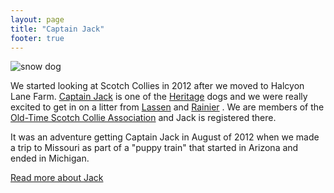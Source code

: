 ```yaml
---
layout: page
title: "Captain Jack"
footer: true
---
```


![snow dog](/images/snow-collie-jack.jpg "Captain Jack in the snow")

We started looking at Scotch Collies in 2012 after we moved to Halcyon Lane Farm. 
[Captain Jack](http://www.scotchcollie.org/registry/browser.php?id=63740 "Heritage Captain Jack")
is one of the
[Heritage](http://heritage.scotchcollie.org "Heritage Kennels")
dogs
and we were really excited to get in on a litter from 
[Lassen](http://www.scotchcollie.org/registry/browser.php?id=63528 "Heritage Little Lassen")
and 
[Rainier](http://www.scotchcollie.org/registry/browser.php?id=63492 "Heritage Mighty Rainier")
. We are members of the
[Old-Time Scotch Collie Association](http://www.scotchcollie.org/club/ "Old-Time Scotch Collie Association")
and Jack is registered there.

It was an adventure getting Captain Jack in August of 2012 when we made a trip to Missouri as part of a "puppy train"
that started in Arizona and ended in Michigan.

[Read more about Jack](blog/2014/01/02/all-about-jack/ "All About Jack") 

